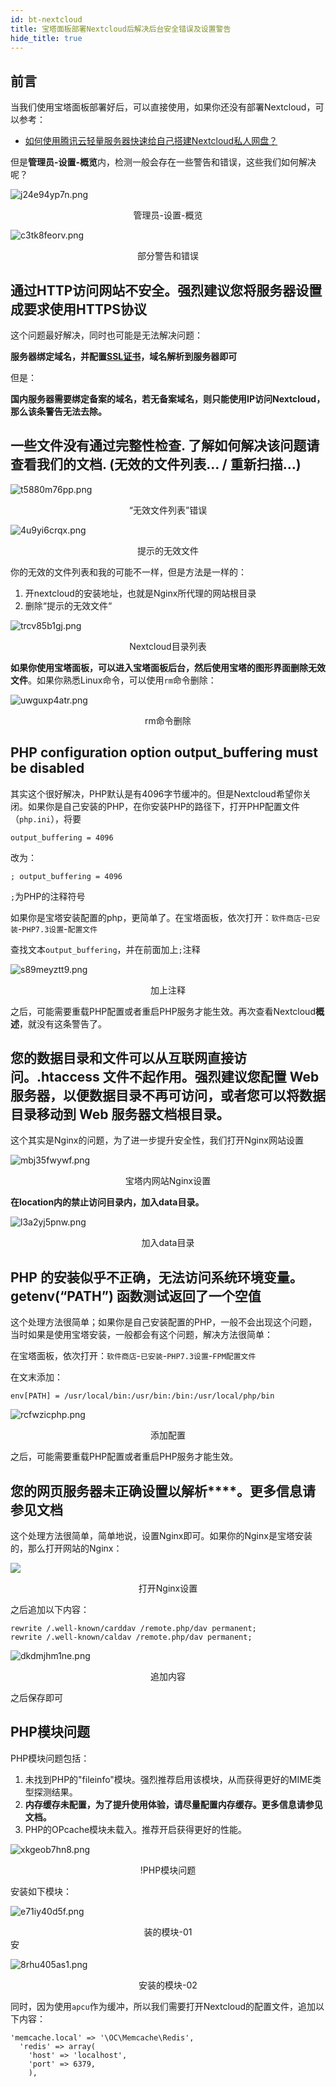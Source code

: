 ```yaml
---
id: bt-nextcloud
title: 宝塔面板部署Nextcloud后解决后台安全错误及设置警告
hide_title: true
---
```


## 前言

当我们使用宝塔面板部署好后，可以直接使用，如果你还没有部署Nextcloud，可以参考：

* [如何使用腾讯云轻量服务器快速给自己搭建Nextcloud私人网盘？](https://cloud.tencent.com/developer/article/1787399?from=10680)

但是**管理员-设置-概览**内，检测一般会存在一些警告和错误，这些我们如何解决呢？

![j24e94yp7n.png](https://tupian.clotliu.com/e2e602aa260e1c3a4c7e1da060b34178.png)<center>管理员-设置-概览</center>


![c3tk8feorv.png](https://tupian.clotliu.com/c80ab1efc200b4c5eea7a1dcef6459ab.png)<center>部分警告和错误</center>

## 通过HTTP访问网站不安全。强烈建议您将服务器设置成要求使用HTTPS协议

这个问题最好解决，同时也可能是无法解决问题：

**服务器绑定域名，并配置**[**SSL证书**](https://cloud.tencent.com/product/ssl?from=10680)**，域名解析到服务器即可**

但是：

**国内服务器需要绑定备案的域名，若无备案域名，则只能使用IP访问Nextcloud，那么该条警告无法去除。**

## 一些文件没有通过完整性检查. 了解如何解决该问题请查看我们的文档. (无效的文件列表… / 重新扫描…)

![t5880m76pp.png](https://tupian.clotliu.com/ac3c0d017803cb4406ae69b92a0f2b28.png)<center>“无效文件列表”错误</center>

![4u9yi6crqx.png](https://tupian.clotliu.com/c2f63e6c19d3d53f198d1e3005956fa0.png)<center>提示的无效文件</center>

你的无效的文件列表和我的可能不一样，但是方法是一样的：

1. 开nextcloud的安装地址，也就是Nginx所代理的网站根目录
2. 删除“提示的无效文件“

![trcv85b1gj.png](https://tupian.clotliu.com/45fa318da17d89393cfe7b07080f0a8d.png)<center>Nextcloud目录列表</center>

**如果你使用宝塔面板，可以进入宝塔面板后台，然后使用宝塔的图形界面删除无效文件**。如果你熟悉Linux命令，可以使用`rm`命令删除：

![uwguxp4atr.png](https://tupian.clotliu.com/d1644ef9feb7d1baa18d0f66df610280.png)<center>rm命令删除</center>

## PHP configuration option output_buffering must be disabled

其实这个很好解决，PHP默认是有4096字节缓冲的。但是Nextcloud希望你关闭。如果你是自己安装的PHP，在你安装PHP的路径下，打开PHP配置文件（`php.ini`），将要
```
output_buffering = 4096
```
改为：

```
; output_buffering = 4096
```

`;`为PHP的注释符号

如果你是宝塔安装配置的php，更简单了。在宝塔面板，依次打开：`软件商店`-`已安装`-`PHP7.3设置`-`配置文件`

查找文本`output_buffering`，并在前面加上`;`注释

![s89meyztt9.png](https://tupian.clotliu.com/8adc1a8224bab3f5436e926accffaca9.png)<center>加上注释</center>

之后，可能需要重载PHP配置或者重启PHP服务才能生效。再次查看Nextcloud**概述**，就没有这条警告了。

## 您的数据目录和文件可以从互联网直接访问。.htaccess 文件不起作用。强烈建议您配置 Web 服务器，以便数据目录不再可访问，或者您可以将数据目录移动到 Web 服务器文档根目录。

这个其实是Nginx的问题，为了进一步提升安全性，我们打开Nginx网站设置

![mbj35fwywf.png](https://tupian.clotliu.com/96432e200026a2812aa95fe63ae925b5.png)<center>宝塔内网站Nginx设置</center>

**在location内的禁止访问目录内，加入data目录。**

![l3a2yj5pnw.png](https://tupian.clotliu.com/5b4d392fdc9b949cbcfcd054ca8b5923.png)<center>加入data目录</center>

## PHP 的安装似乎不正确，无法访问系统环境变量。getenv(“PATH”) 函数测试返回了一个空值

这个处理方法很简单；如果你是自己安装配置的PHP，一般不会出现这个问题，当时如果是使用宝塔安装，一般都会有这个问题，解决方法很简单：

在宝塔面板，依次打开：`软件商店`-`已安装`-`PHP7.3设置`-`FPM配置文件`

在文末添加：

```
env[PATH] = /usr/local/bin:/usr/bin:/bin:/usr/local/php/bin
```

![rcfwzicphp.png](https://tupian.clotliu.com/42a1f64a9a6c38d07659ebfe9375a793.png)<center>添加配置</center>

之后，可能需要重载PHP配置或者重启PHP服务才能生效。

## 您的网页服务器未正确设置以解析****。更多信息请参见文档

这个处理方法很简单，简单地说，设置Nginx即可。如果你的Nginx是宝塔安装的，那么打开网站的Nginx：

![](https://tupian.clotliu.com/96432e200026a2812aa95fe63ae925b5.png)<center>打开Nginx设置</center>

之后追加以下内容：

```
rewrite /.well-known/carddav /remote.php/dav permanent;
rewrite /.well-known/caldav /remote.php/dav permanent;
```

![dkdmjhm1ne.png](https://tupian.clotliu.com/5b79ebb315cc080f520855e07cb8917c.png)<center>追加内容</center>

之后保存即可

## PHP模块问题

PHP模块问题包括：

1. 未找到PHP的"fileinfo"模块。强烈推荐启用该模块，从而获得更好的MIME类型探测结果。
2. **内存缓存未配置，为了提升使用体验，请尽量配置内存缓存。更多信息请参见文档。**
3. PHP的OPcache模块未载入。推荐开启获得更好的性能。

![xkgeob7hn8.png](https://tupian.clotliu.com/67e4c85f529a6e2abdf1bd02c0560ed1.png)<center>!PHP模块问题</center>

安装如下模块：

![e71iy40d5f.png](https://tupian.clotliu.com/ea8b5955a52b74717ae1b11b36884317.png)<center>装的模块-01</center>安

![8rhu405as1.png](https://tupian.clotliu.com/965d1618c650ad6f82f776a9ebd16e13.png)<center>安装的模块-02</center>

同时，因为使用`apcu`作为缓冲，所以我们需要打开Nextcloud的配置文件，追加以下内容：


```
'memcache.local' => '\OC\Memcache\Redis',
  'redis' => array(
    'host' => 'localhost',
    'port' => 6379,
    ),
```